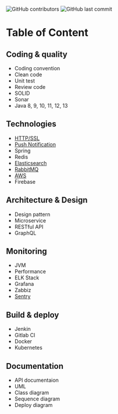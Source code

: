 ![GitHub contributors](https://img.shields.io/github/contributors/hoi-lay-loi/hoc-lam-banh)
![GitHub last commit](https://img.shields.io/github/last-commit/hoi-lay-loi/hoc-lam-banh)

# Table of Content
## Coding & quality
- Coding convention
- Clean code
- Unit test
- Review code
- SOLID
- Sonar
- Java 8, 9, 10, 11, 12, 13

## Technologies
- [HTTP/SSL](01_https_ssl)
- [Push Notification](02_push_notification)
- Spring
- Redis
- [Elasticsearch](04_elasticsearch)
- [RabbitMQ](05_rabbitmq)
- [AWS](06_aws)
- Firebase

## Architecture & Design
- Design pattern
- Microservice
- RESTful API
- GraphQL

## Monitoring
- JVM
- Performance
- ELK Stack
- Grafana
- Zabbiz
- [Sentry](08_sentry)

## Build & deploy
- Jenkin
- Gitlab CI
- Docker
- Kubernetes

## Documentation
- API documentaion
- UML
- Class diagram
- Sequence diagram
- Deploy diagram
